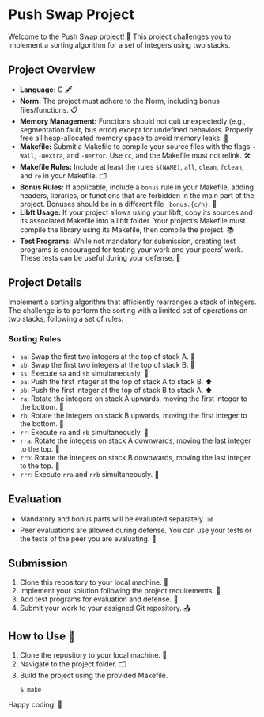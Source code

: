 # Push Swap Project

Welcome to the Push Swap project! 🔄 This project challenges you to implement a sorting algorithm for a set of integers using two stacks.

## Project Overview

- **Language:** C 🖋
- **Norm:** The project must adhere to the Norm, including bonus files/functions. 📋
- **Memory Management:** Functions should not quit unexpectedly (e.g., segmentation fault, bus error) except for undefined behaviors. Properly free all heap-allocated memory space to avoid memory leaks. 🚮
- **Makefile:** Submit a Makefile to compile your source files with the flags `-Wall`, `-Wextra`, and `-Werror`. Use `cc`, and the Makefile must not relink. 🛠️
- **Makefile Rules:** Include at least the rules `$(NAME)`, `all`, `clean`, `fclean`, and `re` in your Makefile. 🗂️
- **Bonus Rules:** If applicable, include a `bonus` rule in your Makefile, adding headers, libraries, or functions that are forbidden in the main part of the project. Bonuses should be in a different file `_bonus.{c/h}`. 🌟
- **Libft Usage:** If your project allows using your libft, copy its sources and its associated Makefile into a libft folder. Your project’s Makefile must compile the library using its Makefile, then compile the project. 📚
- **Test Programs:** While not mandatory for submission, creating test programs is encouraged for testing your work and your peers’ work. These tests can be useful during your defense. 🧪

## Project Details

Implement a sorting algorithm that efficiently rearranges a stack of integers. The challenge is to perform the sorting with a limited set of operations on two stacks, following a set of rules.

### Sorting Rules

- `sa`: Swap the first two integers at the top of stack A. 🔀
- `sb`: Swap the first two integers at the top of stack B. 🔀
- `ss`: Execute `sa` and `sb` simultaneously. 🔄
- `pa`: Push the first integer at the top of stack A to stack B. ⬆️
- `pb`: Push the first integer at the top of stack B to stack A. ⬆️
- `ra`: Rotate the integers on stack A upwards, moving the first integer to the bottom. 🔄
- `rb`: Rotate the integers on stack B upwards, moving the first integer to the bottom. 🔄
- `rr`: Execute `ra` and `rb` simultaneously. 🔄
- `rra`: Rotate the integers on stack A downwards, moving the last integer to the top. 🔄
- `rrb`: Rotate the integers on stack B downwards, moving the last integer to the top. 🔄
- `rrr`: Execute `rra` and `rrb` simultaneously. 🔄

## Evaluation

- Mandatory and bonus parts will be evaluated separately. 📊
- Peer evaluations are allowed during defense. You can use your tests or the tests of the peer you are evaluating. 👥

## Submission

1. Clone this repository to your local machine. 🔄
2. Implement your solution following the project requirements. 🚀
3. Add test programs for evaluation and defense. 🧪
4. Submit your work to your assigned Git repository. 📤

## How to Use 🚀

1. Clone the repository to your local machine. 🔄
2. Navigate to the project folder. 🗂️
3. Build the project using the provided Makefile.
   ```
   $ make
   ```
Happy coding! 🚀
